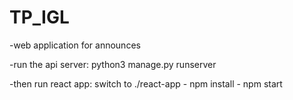 # TP_IGL

-web application for announces

-run the api server: python3 manage.py runserver

-then run react app: switch to ./react-app - npm install - npm start
